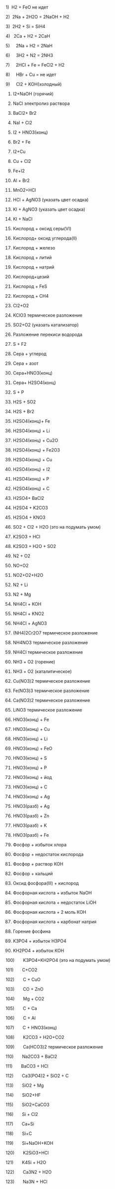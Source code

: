 1)  H2 + FeO не идет

2)  2Na + 2H2O = 2NaOH + H2

3)   2H2 + Si = SiH4

4)   2Ca + H2 = 2CaH

5)     2Na + H2 = 2NaH

6)     3H2 + N2 = 2NH3

7)     2HCl + Fe = FeCl2 + H2

8)     HBr + Cu = не идет

9)     Cl2 + KOH(холодный)

1) I2+NaOH (горячий)

2) NaCl электролиз раствора

3) BaCl2+ Br2

4) NaI + Cl2

5) I2 + HNO3(конц)

6) Br2 + Fe

7) I2+Cu

8) Cu + Cl2

9) Fe+I2

10) Al + Br2

11) MnO2+HCl

12) HCl + AgNO3 (указать цвет осадка)

13) KI + AgNO3 (указать цвет осадка)

14) KI + NaCl

15) Кислород + оксид серы(VI)

16) Кислород+ оксид углерода(II)

17) Кислород + железо

18) Кислород + литий

19) Кислород + натрий

20) Кислород+цезий

21) Кислород + FeS

22) Кислород + CH4

23) Cl2+O2

24) KClO3 термическое разложение

25) SO2+O2 (указать катализатор)

26) Разложение перекиси водорода

27) S + F2

28) Сера + углерод

29) Сера + азот

30) Сера+HNO3(конц)

31) Сера+ H2SO4(конц)

32) S + P

33) H2S + SO2

34) H2S + Br2

35) H2SO4(конц)+ Fe

36) H2SO4(конц) + Li

37) H2SO4(конц) + Cu2O

38) H2SO4(конц) + Fe2O3

39) H2SO4(конц) + Cu

40) H2SO4(конц) + I2

41) H2SO4(конц) + P

42) H2SO4(конц) + C

43) H2SO4+ BaCl2

44) H2SO4 + K2CO3

45) H2SO4 + KNO3

46) SO2 + Cl2 + H2O (это на подумать умом)

47) K2SO3 + HCl

48) K2SO3 + H2O + SO2

49) N2 + O2

50) NO+O2

51) NO2+O2+H2O

52) N2 + Li

53) N2 + Mg

54) NH4Cl + KOH

55) NH4Cl + KNO2

56) NH4Cl + AgNO3

57) (NH4)2Cr2O7 термическое разложение

58) NH4NO3 термическое разложение

59) NH4Cl термическое разложение

60) NH3 + О2 (горение)

61) NH3 + О2 (каталитическое)

62) Cu(NO3)2 термическое разложение

63) Fe(NO3)3 термическое разложение

64) Ca(NO3)2 термическое разложение

65) LiNO3 термическое разложение

66) HNO3(конц) + Fe

67) HNO3(конц) + Cu

68) HNO3(конц) + Li

69) HNO3(конц) + FeO

70) HNO3(конц) + S

71) HNO3(конц) + P

72) HNO3(конц) + йод

73) HNO3(конц) + С

74) HNO3(конц) + Ag

75) HNO3(разб) + Ag

76) HNO3(разб) + Zn

77) HNO3(разб) + K

78) HNO3(разб) + Fe

79) Фосфор + избыток хлора

80) Фосфор + недостаток кислорода

81) Фосфор + раствор КОН

82) Фосфор + кальций

83) Оксид фосфора(III) + кислород

84) Фосфорная кислота + избыток NaOH

85) Фосфорная кислота + недостаток LiOH

86) Фосфорная кислота + 2 моль КОН

87) Фосфорная кислота + карбонат натрия

88) Горение фосфина

89) K3PO4 + избыток H3PO4

90) KH2PO4 + избыток КОН

100)       K3PO4+KH2PO4 (это на подумать умом)

101)       С+СО2

102)       C + CuO

103)       CO + ZnO

104)       Mg + CO2

105)       C + Ca

106)       C + Al

107)       C + HNO3(конц)

108)       K2CO3 + H2O+CO2

109)       Ca(HCO3)2 термическое разложение

110)       Na2CO3 + BaCl2

111)       BaCO3 + HCl

112)       Ca3(PO4)2 + SiO2 + C

113)       SiO2 + Mg

114)       SiO2+HF

115)       SiO2+CaCO3

116)       Si + Cl2

117)       Ca+Si

118)       Si+C

119)       Si+NaOH+KOH

120)       K2SiO3+HCl

121)       K4Si + H2O

122)       Ca3N2 + H2O

123)       Na3N + HCl